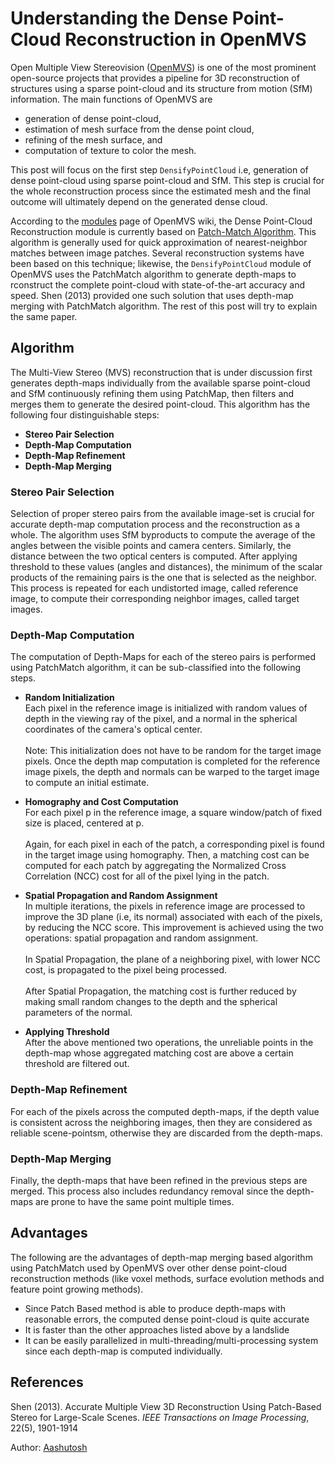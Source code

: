 Understanding the Dense Point-Cloud Reconstruction in OpenMVS
=============================================================
Open Multiple View Stereovision (<a href="">OpenMVS</a>) is one of the most prominent open-source projects that provides a pipeline for 3D reconstruction of structures using a sparse point-cloud and its structure from motion (SfM) information. The main functions of OpenMVS are 
* generation of dense point-cloud, 
* estimation of mesh surface from the dense point cloud, 
* refining of the mesh surface, and 
* computation of texture to color the mesh. 

This post will focus on the first step ```DensifyPointCloud``` i.e, generation of dense point-cloud using sparse point-cloud and SfM. This step is crucial for the whole reconstruction process since the estimated mesh and the final outcome will ultimately depend on the generated dense cloud.

According to the <a href="https://github.com/cdcseacave/openMVS/wiki/Modules">modules</a> page of OpenMVS wiki, the Dense Point-Cloud Reconstruction module is currently based on <a href="https://gfx.cs.princeton.edu/pubs/Barnes_2009_PAR/">Patch-Match Algorithm</a>. This algorithm is generally used for quick approximation of nearest-neighbor matches between image patches. Several reconstruction systems have been based on this technique; likewise, the ```DensifyPointCloud``` module of OpenMVS uses the PatchMatch algorithm to generate depth-maps to rconstruct the complete point-cloud with state-of-the-art accuracy and speed. Shen (2013) provided one such solution that uses depth-map merging with PatchMatch algorithm. The rest of this post will try to explain the same paper.

Algorithm
---------
The Multi-View Stereo (MVS) reconstruction that is under discussion first generates depth-maps individually from the available sparse point-cloud and SfM continuously refining them using PatchMap, then filters and merges them to generate the desired point-cloud. This algorithm has the following four distinguishable steps: 
* **Stereo Pair Selection**
* **Depth-Map Computation**
* **Depth-Map Refinement**
* **Depth-Map Merging**

### Stereo Pair Selection
Selection of proper stereo pairs from the available image-set is crucial for accurate depth-map computation process and the reconstruction as a whole. The algorithm uses SfM byproducts to compute the average of the angles between the visible points and camera centers. Similarly, the distance between the two optical centers is computed. After applying threshold to these values (angles and distances), the minimum of the scalar products of the remaining pairs is the one that is selected as the neighbor. This process is repeated for each undistorted image, called reference image, to compute their corresponding neighbor images, called target images.

### Depth-Map Computation
The computation of Depth-Maps for each of the stereo pairs is performed using PatchMatch algorithm, it can be sub-classified into the following steps.
* **Random Initialization**<br>
Each pixel in the reference image is initialized with random values of depth in the viewing ray of the pixel, and a normal in the spherical coordinates of the camera's optical center.<br><br>Note: This initialization does not have to be random for the target image pixels. Once the depth map computation is completed for the reference image pixels, the depth and normals can be warped to the target image to compute an initial estimate.

* **Homography and Cost Computation**<br>
For each pixel p in the reference image, a square window/patch of fixed size is placed, centered at p.<br><br>Again, for each pixel in each of the patch, a corresponding pixel is found in the target image using homography. Then, a matching cost can be computed for each patch by aggregating the  Normalized Cross Correlation (NCC) cost for all of the pixel lying in the patch.

* **Spatial Propagation and Random Assignment**<br>
In multiple iterations, the pixels in reference image are processed to improve the 3D plane (i.e, its normal) associated with each of the pixels, by reducing the NCC score. This improvement is achieved using the two operations: spatial propagation and random assignment.<br><br>In Spatial Propagation, the plane of a neighboring pixel, with lower NCC cost, is propagated to the pixel being processed.<br><br>After Spatial Propagation, the matching cost is further reduced by making small random changes to the depth and the spherical parameters of the normal.

* **Applying Threshold**<br>
After the above mentioned two operations, the unreliable points in the depth-map whose aggregated matching cost are above a certain threshold are filtered out.

### Depth-Map Refinement
For each of the pixels across the computed depth-maps, if the depth value is consistent across the neighboring images, then they are considered as reliable scene-pointsm, otherwise they are discarded from the depth-maps.

### Depth-Map Merging
Finally, the depth-maps that have been refined in the previous steps are merged. This process also includes redundancy removal since the depth-maps are prone to have the same point multiple times.

Advantages
----------
The following are the advantages of depth-map merging based algorithm using PatchMatch used by OpenMVS over other dense point-cloud reconstruction methods (like voxel methods, surface evolution methods and feature point growing methods).
* Since Patch Based method is able to produce depth-maps with reasonable errors, the computed dense point-cloud is quite accurate
* It is faster than the other approaches listed above by a landslide
* It can be easily parallelized in multi-threading/multi-processing system since each depth-map is computed individually.

References
----------
Shen (2013). Accurate Multiple View 3D Reconstruction Using Patch-Based Stereo for Large-Scale Scenes. *IEEE Transactions on Image Processing*, 22(5), 1901-1914

Author: <a href="https://github.com/aashutosh1997">Aashutosh</a>